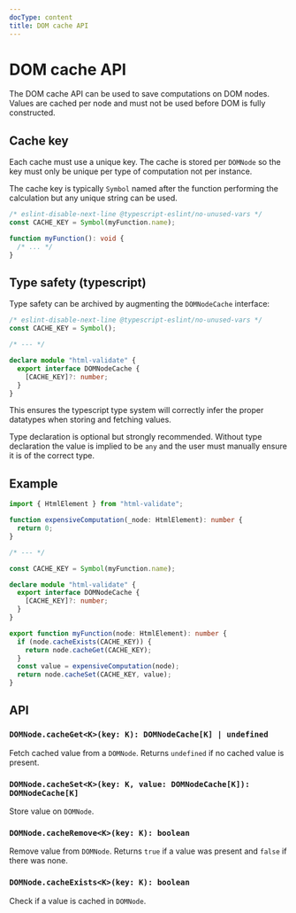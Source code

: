 ```yaml
---
docType: content
title: DOM cache API
---
```


# DOM cache API

The DOM cache API can be used to save computations on DOM nodes.
Values are cached per node and must not be used before DOM is fully constructed.

## Cache key

Each cache must use a unique key.
The cache is stored per `DOMNode` so the key must only be unique per type of computation not per instance.

The cache key is typically `Symbol` named after the function performing the calculation but any unique string can be used.

```ts
/* eslint-disable-next-line @typescript-eslint/no-unused-vars */
const CACHE_KEY = Symbol(myFunction.name);

function myFunction(): void {
  /* ... */
}
```

## Type safety (typescript)

Type safety can be archived by augmenting the `DOMNodeCache` interface:

```ts
/* eslint-disable-next-line @typescript-eslint/no-unused-vars */
const CACHE_KEY = Symbol();

/* --- */

declare module "html-validate" {
  export interface DOMNodeCache {
    [CACHE_KEY]?: number;
  }
}
```

This ensures the typescript type system will correctly infer the proper datatypes when storing and fetching values.

Type declaration is optional but strongly recommended.
Without type declaration the value is implied to be `any` and the user must manually ensure it is of the correct type.

## Example

```ts
import { HtmlElement } from "html-validate";

function expensiveComputation(_node: HtmlElement): number {
  return 0;
}

/* --- */

const CACHE_KEY = Symbol(myFunction.name);

declare module "html-validate" {
  export interface DOMNodeCache {
    [CACHE_KEY]?: number;
  }
}

export function myFunction(node: HtmlElement): number {
  if (node.cacheExists(CACHE_KEY)) {
    return node.cacheGet(CACHE_KEY);
  }
  const value = expensiveComputation(node);
  return node.cacheSet(CACHE_KEY, value);
}
```

## API

### `DOMNode.cacheGet<K>(key: K): DOMNodeCache[K] | undefined`

Fetch cached value from a `DOMNode`.
Returns `undefined` if no cached value is present.

### `DOMNode.cacheSet<K>(key: K, value: DOMNodeCache[K]): DOMNodeCache[K]`

Store value on `DOMNode`.

### `DOMNode.cacheRemove<K>(key: K): boolean`

Remove value from `DOMNode`.
Returns `true` if a value was present and `false` if there was none.

### `DOMNode.cacheExists<K>(key: K): boolean`

Check if a value is cached in `DOMNode`.
